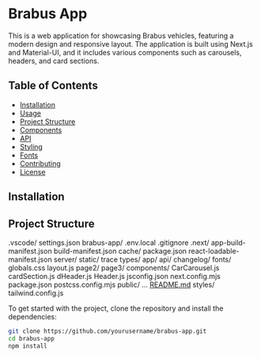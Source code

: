 # Brabus App

This is a web application for showcasing Brabus vehicles, featuring a modern design and responsive layout. The application is built using Next.js and Material-UI, and it includes various components such as carousels, headers, and card sections.

## Table of Contents

- [Installation](#installation)
- [Usage](#usage)
- [Project Structure](#project-structure)
- [Components](#components)
- [API](#api)
- [Styling](#styling)
- [Fonts](#fonts)
- [Contributing](#contributing)
- [License](#license)

## Installation

## Project Structure
.vscode/
  settings.json
brabus-app/
  .env.local
  .gitignore
  .next/
    app-build-manifest.json
    build-manifest.json
    cache/
    package.json
    react-loadable-manifest.json
    server/
    static/
    trace
    types/
  app/
    api/
    changelog/
    fonts/
    globals.css
    layout.js
    page2/
    page3/
  components/
    CarCarousel.js
    cardSection.js
    dHeader.js
    Header.js
  jsconfig.json
  next.config.mjs
  package.json
  postcss.config.mjs
  public/
    ...
  [README.md](http://_vscodecontentref_/1)
  styles/
  tailwind.config.js

To get started with the project, clone the repository and install the dependencies:

```sh
git clone https://github.com/yourusername/brabus-app.git
cd brabus-app
npm install
